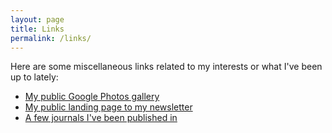 ```yaml
---
layout: page
title: Links
permalink: /links/
---
```


Here are some miscellaneous links related to my interests or what I've been up to lately:

- [My public Google Photos gallery](https://google.com)
- [My public landing page to my newsletter](https://google.com)
- [A few journals I've been published in](https://google.com)
